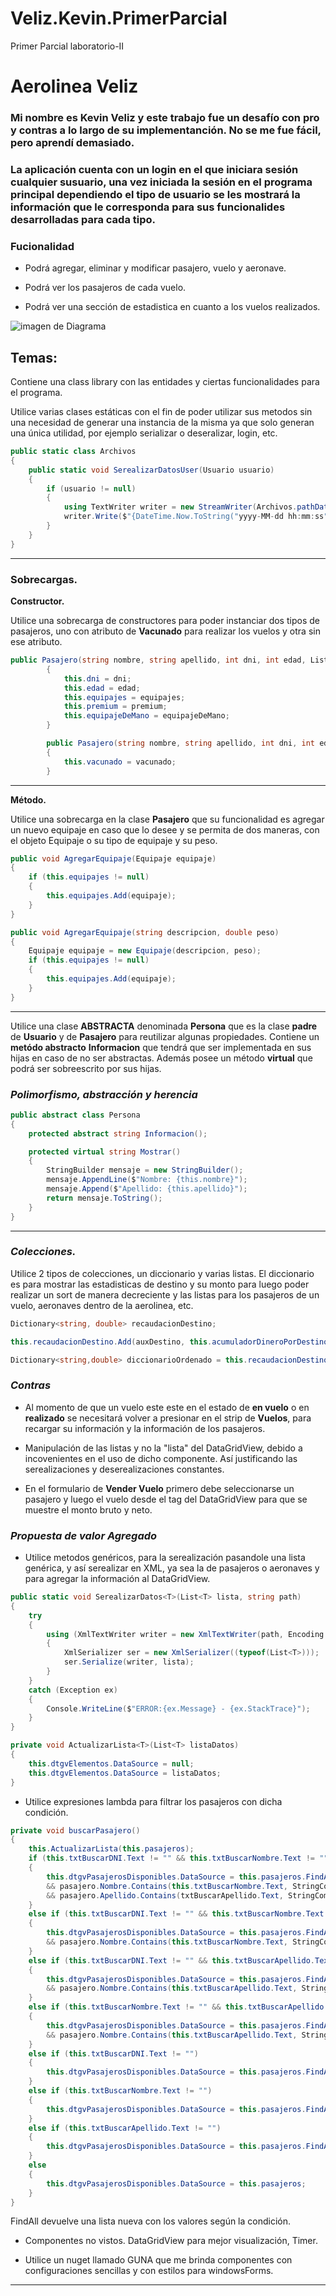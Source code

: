 # Veliz.Kevin.PrimerParcial
Primer Parcial laboratorio-II

# Aerolinea Veliz

### Mi nombre es Kevin Veliz y este trabajo fue un desafío con pro y contras a lo largo de su implementanción. No se me fue fácil, pero aprendí demasiado.

### La aplicación cuenta con un login en el que iniciara sesión cualquier susuario, una vez iniciada la sesión en el programa principal dependiendo el tipo de usuario se les mostrará la información que le corresponda para sus funcionalides desarrolladas para cada tipo.

### **Fucionalidad**
* Podrá agregar, eliminar y modificar pasajero, vuelo y aeronave.

* Podrá ver los pasajeros de cada vuelo.

* Podrá ver una sección de estadistica en cuanto a los vuelos realizados.

![imagen de Diagrama](./Kevin.Veliz/Diagrama%20de%20clase/DiagramaDeClase.jpg)


## Temas:
Contiene una class library con las entidades y ciertas funcionalidades para el programa.

Utilice varias clases estáticas con el fin de poder utilizar sus metodos sin una necesidad de generar una instancia de la misma ya que solo generan una única utilidad, por ejemplo serializar o deseralizar, login, etc.

```` C#
public static class Archivos
{
    public static void SerealizarDatosUser(Usuario usuario)
    {
        if (usuario != null)
        {
            using TextWriter writer = new StreamWriter(Archivos.pathDataUsuario, true);
            writer.Write($"{DateTime.Now.ToString("yyyy-MM-dd hh:mm:ss")} - {usuario}");
        }
    }
}
````
---
### **Sobrecargas.**


**Constructor.**

Utilice una sobrecarga de constructores para poder instanciar dos tipos de pasajeros, uno con atributo de **Vacunado** para realizar los vuelos y otra sin ese atributo.

```` C#
public Pasajero(string nombre, string apellido, int dni, int edad, List<Equipaje> equipajes, bool premium, bool equipajeDeMano) : base(nombre,apellido)
        {
            this.dni = dni; 
            this.edad = edad;
            this.equipajes = equipajes;
            this.premium = premium;
            this.equipajeDeMano = equipajeDeMano;
        }

        public Pasajero(string nombre, string apellido, int dni, int edad, List<Equipaje> equipajes, bool premium, bool equipajeDeMano, bool vacunado) : this(nombre, apellido, dni, edad, equipajes, premium, equipajeDeMano)
        {
            this.vacunado = vacunado;
        }
````
---

**Método.**

Utilice una sobrecarga en la clase **Pasajero** que su funcionalidad es agregar un nuevo equipaje en caso que lo desee y se permita de dos maneras, con el objeto Equipaje o su tipo de equipaje y su peso.

```` C#
public void AgregarEquipaje(Equipaje equipaje)
{
    if (this.equipajes != null)
    {
        this.equipajes.Add(equipaje);
    }
}

public void AgregarEquipaje(string descripcion, double peso)
{
    Equipaje equipaje = new Equipaje(descripcion, peso);
    if (this.equipajes != null)
    {
        this.equipajes.Add(equipaje);
    }
}
````
---

Utilice una clase **ABSTRACTA** denominada **Persona** que es la clase **padre** de **Usuario**  y de **Pasajero** para reutilizar algunas propiedades. Contiene un **metódo abstracto** **Informacion** que tendrá que ser implementada en sus hijas en caso de no ser abstractas. Además posee un método **virtual** que podrá ser sobreescrito por sus hijas.

### ***Polimorfismo, abstracción y herencia***

```` C# 
public abstract class Persona
{
    protected abstract string Informacion();

    protected virtual string Mostrar()
    {
        StringBuilder mensaje = new StringBuilder();
        mensaje.AppendLine($"Nombre: {this.nombre}");
        mensaje.Append($"Apellido: {this.apellido}");
        return mensaje.ToString();
    }
}
````
---
### ***Colecciones.***
Utilice 2 tipos de colecciones, un diccionario y varias listas. El diccionario es para mostrar las estadisticas de destino y su monto para luego poder realizar un sort de manera decreciente y las listas para los pasajeros de un vuelo, aeronaves dentro de la aerolinea, etc.

````C#
Dictionary<string, double> recaudacionDestino;

this.recaudacionDestino.Add(auxDestino, this.acumuladorDineroPorDestino);

Dictionary<string,double> diccionarioOrdenado = this.recaudacionDestino.OrderByDescending(x => x.Value).ToDictionary(x => x.Key, x => x.Value);
````

### ***Contras***

* Al momento de que un vuelo este este en el estado de **en vuelo** o en **realizado** se necesitará volver a presionar en el strip de **Vuelos**, para recargar su información y la información de los pasajeros.
* Manipulación de las listas y no la "lista" del DataGridView, debido a incovenientes en el uso de dicho componente. Así justificando las serealizaciones y deserealizaciones constantes.

* En el formulario de **Vender Vuelo** primero debe seleccionarse un pasajero y luego el vuelo desde el tag del DataGridView para que se muestre el monto bruto y neto.


### ***Propuesta de valor Agregado***
* Utilice metodos genéricos, para la serealización pasandole una lista genérica, y así serealizar en XML, ya sea la de pasajeros o aeronaves y para agregar la información al DataGridView. 

```` C#
public static void SerealizarDatos<T>(List<T> lista, string path)
{
    try
    {
        using (XmlTextWriter writer = new XmlTextWriter(path, Encoding.UTF8))
        {
            XmlSerializer ser = new XmlSerializer((typeof(List<T>)));
            ser.Serialize(writer, lista);
        }
    }
    catch (Exception ex)
    {
        Console.WriteLine($"ERROR:{ex.Message} - {ex.StackTrace}");
    }
}

private void ActualizarLista<T>(List<T> listaDatos)
{
    this.dtgvElementos.DataSource = null;
    this.dtgvElementos.DataSource = listaDatos;
}
````

* Utilice expresiones lambda para filtrar los pasajeros con dicha condición.

```` C#
private void buscarPasajero()
{
    this.ActualizarLista(this.pasajeros);
    if (this.txtBuscarDNI.Text != "" && this.txtBuscarNombre.Text != "" && this.txtBuscarApellido.Text != "")
    {
        this.dtgvPasajerosDisponibles.DataSource = this.pasajeros.FindAll(pasajero => pasajero.Dni.ToString().Contains(this.txtBuscarDNI.Text)
        && pasajero.Nombre.Contains(this.txtBuscarNombre.Text, StringComparison.OrdinalIgnoreCase)
        && pasajero.Apellido.Contains(txtBuscarApellido.Text, StringComparison.OrdinalIgnoreCase));
    }
    else if (this.txtBuscarDNI.Text != "" && this.txtBuscarNombre.Text != "")
    {
        this.dtgvPasajerosDisponibles.DataSource = this.pasajeros.FindAll(pasajero => pasajero.Dni.ToString().Contains(this.txtBuscarDNI.Text)
        && pasajero.Nombre.Contains(this.txtBuscarNombre.Text, StringComparison.OrdinalIgnoreCase));
    }
    else if (this.txtBuscarDNI.Text != "" && this.txtBuscarApellido.Text != "")
    {
        this.dtgvPasajerosDisponibles.DataSource = this.pasajeros.FindAll(pasajero => pasajero.Dni.ToString().Contains(this.txtBuscarDNI.Text)
        && pasajero.Nombre.Contains(this.txtBuscarApellido.Text, StringComparison.OrdinalIgnoreCase));
    }
    else if (this.txtBuscarNombre.Text != "" && this.txtBuscarApellido.Text != "")
    {
        this.dtgvPasajerosDisponibles.DataSource = this.pasajeros.FindAll(pasajero => pasajero.Nombre.Contains(this.txtBuscarNombre.Text, StringComparison.OrdinalIgnoreCase)
        && pasajero.Nombre.Contains(this.txtBuscarApellido.Text, StringComparison.OrdinalIgnoreCase));
    }
    else if (this.txtBuscarDNI.Text != "")
    {
        this.dtgvPasajerosDisponibles.DataSource = this.pasajeros.FindAll(pasajero => pasajero.Dni.ToString().Contains(this.txtBuscarDNI.Text));
    }
    else if (this.txtBuscarNombre.Text != "")
    {
        this.dtgvPasajerosDisponibles.DataSource = this.pasajeros.FindAll(pasajero => pasajero.Nombre.Contains(this.txtBuscarNombre.Text, StringComparison.OrdinalIgnoreCase));
    }
    else if (this.txtBuscarApellido.Text != "")
    {
        this.dtgvPasajerosDisponibles.DataSource = this.pasajeros.FindAll(pasajero => pasajero.Apellido.Contains(this.txtBuscarApellido.Text, StringComparison.OrdinalIgnoreCase));
    }
    else
    {
        this.dtgvPasajerosDisponibles.DataSource = this.pasajeros;
    }
}
````
FindAll devuelve una lista nueva con los valores según la condición.

* Componentes no vistos. DataGridView para mejor visualización, Timer.

* Utilice un nuget llamado GUNA que me brinda componentes con configuraciones sencillas y con estilos para windowsForms.
---



